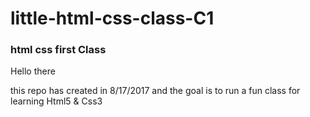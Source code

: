 # little-html-css-class-C1
### html css first Class

Hello there

this repo has created in 8/17/2017 and the goal is to run a fun class for learning Html5 & Css3
